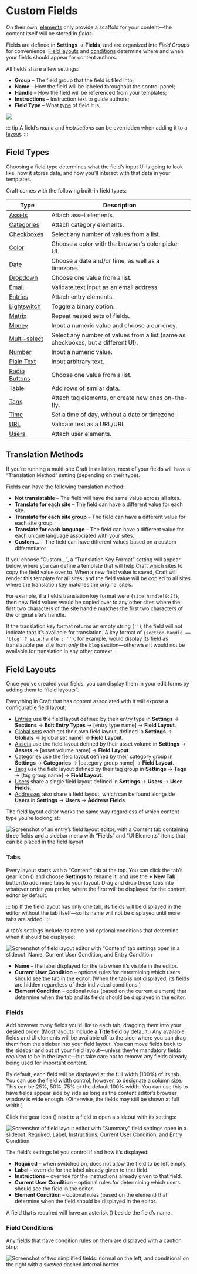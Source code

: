 # Custom Fields

On their own, [elements](./elements.md) only provide a scaffold for your content—the content itself will be stored in *fields*.

Fields are defined in **Settings** → **Fields**, and are organized into _Field Groups_ for convenience. [Field layouts](#field-layouts) and [conditions](#field-conditions) determine where and when your fields should appear for content authors.

All fields share a few settings:

- **Group** – The field group that the field is filed into;
- **Name** – How the field will be labeled throughout the control panel;
- **Handle** – How the field will be referenced from your templates;
- **Instructions** – Instruction text to guide authors;
- **Field Type** – What [type](#field-types) of field it is;


<BrowserShot url="https://my-project.tld/admin/settings/fields/new" :link="false" :max-height="500">
<img src="./images/fields-field-settings.png">
</BrowserShot>

::: tip
A field’s _name_ and _instructions_ can be overridden when adding it to a [layout](#field-layouts).
:::

## Field Types

Choosing a field type determines what the field’s input UI is going to look like, how it stores data, and how you’ll interact with that data in your templates.

Craft comes with the following built-in field types:

Type | Description
---- | -----------
[Assets](assets-fields.md) | Attach asset elements.
[Categories](categories-fields.md) | Attach category elements.
[Checkboxes](checkboxes-fields.md) | Select any number of values from a list.
[Color](color-fields.md) | Choose a color with the browser’s color picker UI.
[Date](date-time-fields.md) | Choose a date and/or time, as well as a timezone.
[Dropdown](dropdown-fields.md) | Choose one value from a list.
[Email](email-fields.md) | Validate text input as an email address.
[Entries](entries-fields.md) | Attach entry elements.
[Lightswitch](lightswitch-fields.md) | Toggle a binary option.
[Matrix](matrix-fields.md) | Repeat nested sets of fields.
[Money](money-fields.md) | Input a numeric value and choose a currency.
[Multi-select](multi-select-fields.md) | Select any number of values from a list (same as checkboxes, but a different UI).
[Number](number-fields.md) | Input a numeric value.
[Plain Text](plain-text-fields.md) | Input arbitrary text.
[Radio Buttons](radio-buttons-fields.md) | Choose one value from a list.
[Table](table-fields.md) | Add rows of similar data.
[Tags](tags-fields.md) | Attach tag elements, or create new ones on-the-fly.
[Time](time-fields.md) | Set a time of day, without a date or timezone.
[URL](url-fields.md) | Validate text as a URL/URI.
[Users](users-fields.md) | Attach user elements.

## Translation Methods

If you’re running a multi-site Craft installation, most of your fields will have a “Translation Method” setting (depending on their type).

Fields can have the following translation method:

- **Not translatable** – The field will have the same value across all sites.
- **Translate for each site** – The field can have a different value for each site.
- **Translate for each site group** – The field can have a different value for each site group.
- **Translate for each language** – The field can have a different value for each unique language associated with your sites.
- **Custom…** – The field can have different values based on a custom differentiator.

If you choose “Custom…”, a “Translation Key Format” setting will appear below, where you can define a template that will help Craft which sites to copy the field value over to. When a new field value is saved, Craft will render this template for all sites, and the field value will be copied to all sites where the translation key matches the original site’s.

For example, if a field’s translation key format were `{site.handle[0:2]}`, then new field values would be copied over to any other sites where the first two characters of the site handle matches the first two characters of the original site’s handle.

If the translation key format returns an empty string (`''`), the field will not indicate that it’s available for translation. A key format of `{section.handle == 'blog' ? site.handle : ''}`, for example, would display its field as translatable per site from _only_ the `blog` section—otherwise it would not be available for translation in any other context.

## Field Layouts

Once you’ve created your fields, you can display them in your edit forms by adding them to “field layouts”.

Everything in Craft that has content associated with it will expose a configurable field layout:

- [Entries](entries.md) use the field layout defined by their entry type in **Settings** → **Sections** → **Edit Entry Types** → [entry type name] → **Field Layout**.
- [Global sets](globals.md) each get their own field layout, defined in **Settings** → **Globals** → [global set name] → **Field Layout**.
- [Assets](assets.md) use the field layout defined by their asset volume in **Settings** → **Assets** → [asset volume name] → **Field Layout**.
- [Categories](categories.md) use the field layout defined by their category group in **Settings** → **Categories** → [category group name] → **Field Layout**.
- [Tags](tags.md) use the field layout defined by their tag group in **Settings** → **Tags** → [tag group name] → **Field Layout**.
- [Users](users.md) share a single field layout defined in **Settings** → **Users** → **User Fields**.
- [Addresses](addresses.md) also share a field layout, which can be found alongside **Users** in **Settings** → **Users** → **Address Fields**.

The field layout editor works the same way regardless of which content type you’re looking at:

![Screenshot of an entry’s field layout editor, with a Content tab containing three fields and a sidebar menu with “Fields” and “UI Elements” items that can be placed in the field layout](./images/field-layout-editor.png)

### Tabs

Every layout starts with a “Content” tab at the top. You can click the tab’s gear icon (<icon kind="settings" />) and choose **Settings** to rename it, and use the **+ New Tab** button to add more tabs to your layout. Drag and drop those tabs into whatever order you prefer, where the first will be displayed for the content editor by default.

::: tip
If the field layout has only one tab, its fields will be displayed in the editor without the tab itself—so its name will not be displayed until more tabs are added.
:::

A tab’s settings include its name and optional conditions that determine when it should be displayed:

![Screenshot of field layout editor with “Content” tab settings open in a slideout: Name, Current User Condition, and Entry Condition](./images/field-layout-tab-settings.png)

- **Name** – the label displayed for the tab when it’s visible in the editor.
- **Current User Condition** – optional rules for determining which users should see the tab in the editor. (When the tab is not displayed, its fields are hidden regardless of their individual conditions.)
- **Element Condition** – optional rules (based on the current element) that determine when the tab and its fields should be displayed in the editor.

### Fields

Add however many fields you’d like to each tab, dragging them into your desired order. (Most layouts include a **Title** field by default.) Any available fields and UI elements will be available off to the side, where you can drag them from the sidebar into your field layout. You can move fields back to the sidebar and out of your field layout—unless they’re mandatory fields _required_ to be in the layout—but take care not to remove any fields already being used for important content.

By default, each field will be displayed at the full width (100%) of its tab. You can use the field width control, however, to designate a column size. This can be 25%, 50%, 75% or the default 100% width. You can use this to have fields appear side by side as long as the content editor’s browser window is wide enough. (Otherwise, the fields may still be shown at full width.)

Click the gear icon (<icon kind="settings" />) next to a field to open a slideout with its settings:

![Screenshot of field layout editor with “Summary” field settings open in a slideout: Required, Label, Instructions, Current User Condition, and Entry Condition](./images/field-slideout.png)

The field’s settings let you control if and how it’s displayed:

- **Required** – when switched on, does not allow the field to be left empty.
- **Label** – override for the label already given to that field.
- **Instructions** – override for the instructions already given to that field.
- **Current User Condition** – optional rules for determining which users should see the field in the editor.
- **Element Condition** – optional rules (based on the element) that determine when the field should be displayed in the editor.

A field that’s required will have an asterisk (<icon kind="asterisk" />) beside the field’s name.

### Field Conditions

Any fields that have condition rules on them are displayed with a caution strip:

![Screenshot of two simplified fields: normal on the left, and conditional on the right with a skewed dashed internal border](./images/field-and-conditional-field.png)
